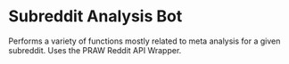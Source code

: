 # Subreddit Analysis Bot
Performs a variety of functions mostly related to meta analysis for a given subreddit. Uses the PRAW Reddit API Wrapper. 
